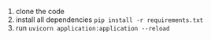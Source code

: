 1. clone the code
2. install all dependencies `pip install -r requirements.txt`
3. run `uvicorn application:application --reload`
